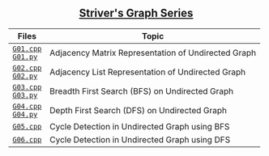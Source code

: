 <h2 align="center"> 
    <a href="https://youtube.com/playlist?list=PLgUwDviBIf0rGEWe64KWas0Nryn7SCRWw"> Striver's Graph Series </a>
</h2>

| Files | Topic |
| ----- | ----- |
| [`G01.cpp`](C++/G01.cpp) </br> [`G01.py`](C++/G01.py) | Adjacency Matrix Representation of Undirected Graph | 
| [`G02.cpp`](C++/G02.cpp) </br> [`G02.py`](C++/G02.py) | Adjacency List Representation of Undirected Graph | 
| [`G03.cpp`](C++/G03.cpp) </br> [`G03.py`](C++/G03.py) | Breadth First Search (BFS) on Undirected Graph | 
| [`G04.cpp`](C++/G04.cpp) </br> [`G04.py`](C++/G04.py) | Depth First Search (DFS) on Undirected Graph | 
| [`G05.cpp`](C++/G05.cpp) | Cycle Detection in Undirected Graph using BFS | 
| [`G06.cpp`](C++/G06.cpp) | Cycle Detection in Undirected Graph using DFS | 